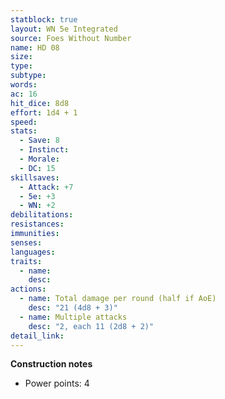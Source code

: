 ```yaml
---
statblock: true
layout: WN 5e Integrated
source: Foes Without Number
name: HD 08
size: 
type: 
subtype: 
words: 
ac: 16
hit_dice: 8d8
effort: 1d4 + 1
speed: 
stats:
  - Save: 8
  - Instinct: 
  - Morale:
  - DC: 15
skillsaves:
  - Attack: +7
  - 5e: +3
  - WN: +2
debilitations: 
resistances:
immunities:
senses:
languages: 
traits:
  - name: 
    desc: 
actions:
  - name: Total damage per round (half if AoE)
    desc: "21 (4d8 + 3)"
  - name: Multiple attacks
    desc: "2, each 11 (2d8 + 2)"
detail_link: 
---
```


**Construction notes**
- Power points: 4

